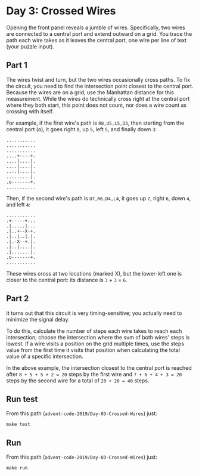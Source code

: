 # Day 3: Crossed Wires
Opening the front panel reveals a jumble of wires. Specifically, two wires are connected to a central port and extend 
outward on a grid. You trace the path each wire takes as it leaves the central port, one wire per line of text 
(your puzzle input).

## Part 1

The wires twist and turn, but the two wires occasionally cross paths. To fix the circuit, you need to find the 
intersection point closest to the central port. Because the wires are on a grid, use the Manhattan distance for this
measurement. While the wires do technically cross right at the central port where they both start, this point does not 
count, nor does a wire count as crossing with itself.

For example, if the first wire's path is `R8,U5,L5,D3`, then starting from the central port (o), it goes right 
`8`, up `5`, left `5`, and finally down `3`:

`...........`\
`...........`\
`...........`\
`....+----+.`\
`....|....|.`\
`....|....|.`\
`....|....|.`\
`.........|.`\
`.o-------+.`\
`...........`

Then, if the second wire's path is `U7,R6,D4,L4`, it goes up `7`, right `6`, down `4`, and left `4`:

`...........`\
`.+-----+...`\
`.|.....|...`\
`.|..+--X-+.`\
`.|..|..|.|.`\
`.|.-X--+.|.`\
`.|..|....|.`\
`.|.......|.`\
`.o-------+.`\
`...........`

These wires cross at two locations (marked X), but the lower-left one is closer to the central port: its distance is 
`3` + `3` = `6`.

## Part 2
It turns out that this circuit is very timing-sensitive; you actually need to minimize the signal delay.

To do this, calculate the number of steps each wire takes to reach each intersection; choose the intersection where the 
sum of both wires' steps is lowest. If a wire visits a position on the grid multiple times, use the steps value from the 
first time it visits that position when calculating the total value of a specific intersection.

In the above example, the intersection closest to the central port is reached after `8 + 5 + 5 + 2 = 20` steps by the 
first wire and `7 + 6 + 4 + 3 = 20` steps by the second wire for a total of `20 + 20 = 40` steps.

## Run test

From this path (`advent-code-2019/Day-03-Crossed-Wires`) just:

`make test`

## Run

From this path (`advent-code-2019/Day-03-Crossed-Wires`) just:

`make run`